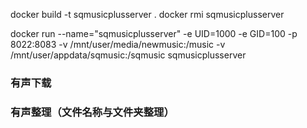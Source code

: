 docker build -t sqmusicplusserver .
docker rmi sqmusicplusserver


docker run --name="sqmusicplusserver" -e UID=1000 -e GID=100  -p 8022:8083 -v /mnt/user/media/newmusic:/music  -v  /mnt/user/appdata/sqmusic:/sqmusic sqmusicplusserver


### 有声下载
### 有声整理（文件名称与文件夹整理）





